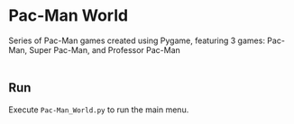 # Pac-Man World
Series of Pac-Man games created using Pygame, featuring 3 games: Pac-Man, Super Pac-Man, and Professor Pac-Man
<br><br>
## Run
Execute `Pac-Man_World.py` to run the main menu.
